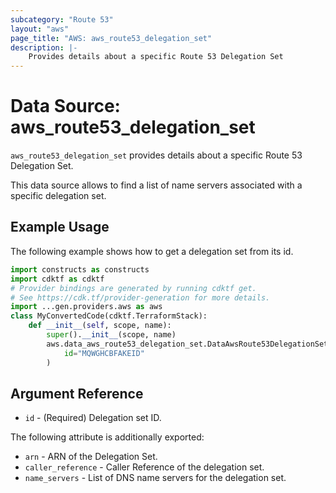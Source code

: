 ```yaml
---
subcategory: "Route 53"
layout: "aws"
page_title: "AWS: aws_route53_delegation_set"
description: |-
    Provides details about a specific Route 53 Delegation Set
---
```


# Data Source: aws_route53_delegation_set

`aws_route53_delegation_set` provides details about a specific Route 53 Delegation Set.

This data source allows to find a list of name servers associated with a specific delegation set.

## Example Usage

The following example shows how to get a delegation set from its id.

```python
import constructs as constructs
import cdktf as cdktf
# Provider bindings are generated by running cdktf get.
# See https://cdk.tf/provider-generation for more details.
import ...gen.providers.aws as aws
class MyConvertedCode(cdktf.TerraformStack):
    def __init__(self, scope, name):
        super().__init__(scope, name)
        aws.data_aws_route53_delegation_set.DataAwsRoute53DelegationSet(self, "dset",
            id="MQWGHCBFAKEID"
        )
```

## Argument Reference

* `id` - (Required) Delegation set ID.

The following attribute is additionally exported:

* `arn` - ARN of the Delegation Set.
* `caller_reference` - Caller Reference of the delegation set.
* `name_servers` - List of DNS name servers for the delegation set.

<!-- cache-key: cdktf-0.17.0-pre.15 input-40fcc3d8081992110595bf5da825dc8f40806338d89694588a485216d94caf0d -->